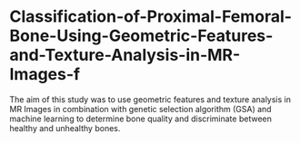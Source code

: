 # Classification-of-Proximal-Femoral-Bone-Using-Geometric-Features-and-Texture-Analysis-in-MR-Images-f
The aim of this study was to use geometric features and texture analysis in MR Images in combination with genetic selection algorithm (GSA) and machine learning to determine bone quality and discriminate between healthy and unhealthy bones.
